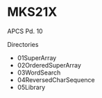 # MKS21X

APCS Pd. 10

Directories
  - 01SuperArray
  - 02OrderedSuperArray
  - 03WordSearch
  - 04ReversedCharSequence
  - 05Library

